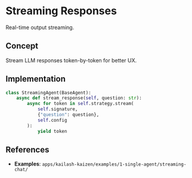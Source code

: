 # Streaming Responses

Real-time output streaming.

## Concept

Stream LLM responses token-by-token for better UX.

## Implementation

```python
class StreamingAgent(BaseAgent):
    async def stream_response(self, question: str):
        async for token in self.strategy.stream(
            self.signature,
            {"question": question},
            self.config
        ):
            yield token
```

## References
- **Examples**: `apps/kailash-kaizen/examples/1-single-agent/streaming-chat/`
